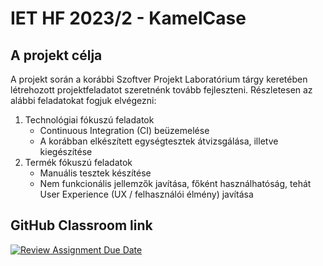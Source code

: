 # IET HF 2023/2 - KamelCase

## A projekt célja

A projekt során a korábbi Szoftver Projekt Laboratórium tárgy keretében létrehozott projektfeladatot szeretnénk tovább fejleszteni. Részletesen az alábbi feladatokat fogjuk elvégezni:
1) Technológiai fókuszú feladatok
	* Continuous Integration (CI) beüzemelése
	* A korábban elkészített egységtesztek átvizsgálása, illetve kiegészítése
2) Termék fókuszú feladatok
	* Manuális tesztek készítése
	* Nem funkcionális jellemzők javítása, főként használhatóság, tehát User Experience (UX / felhasználói élmény) javítása

## GitHub Classroom link

[![Review Assignment Due Date](https://classroom.github.com/assets/deadline-readme-button-24ddc0f5d75046c5622901739e7c5dd533143b0c8e959d652212380cedb1ea36.svg)](https://classroom.github.com/a/coREwzrI)
